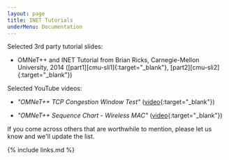 ```yaml
---
layout: page
title: INET Tutorials
underMenu: Documentation
---
```


Selected 3rd party tutorial slides:

* OMNeT++ and INET Tutorial from Brian Ricks, Carnegie-Mellon University, 2014
  ([part1][cmu-sli1]{:target="_blank"}, [part2][cmu-sli2]{:target="_blank"})

Selected YouTube videos:

* *"OMNeT++ TCP Congestion Window Test"* ([video](http://www.youtube.com/watch?v=m2n5vZQ4030){:target="_blank"})

* *"OMNeT++ Sequence Chart - Wireless MAC"* ([video](http://www.youtube.com/watch?v=9yZZFgwl4Ns){:target="_blank"})

If you come across others that are worthwhile to mention, please let us
know and we'll update the list.

{% include links.md %}
